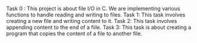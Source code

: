 Task 0 : This project is about file I/O in C. We are implementing various functions to handle reading and writing to files.
Task 1: This task involves creating a new file and writing content to it.
Task 2: This task involves appending content to the end of a fiile.
Task 3: This task is about creating a program that copies the content of a file to another file.
